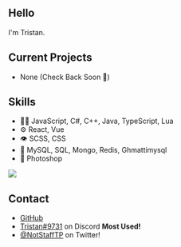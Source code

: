 ## Hello
I'm Tristan.

## Current Projects
- None (Check Back Soon 👀)

## Skills
- 👨‍💻 JavaScript, C#, C++, Java, TypeScript, Lua
- ⚙️ React, Vue
- 👁️ SCSS, CSS
- 💽 MySQL, SQL, Mongo, Redis, Ghmattimysql
- 🎨 Photoshop

<a href="https://github.com/anuraghazra/github-readme-stats">
  <img align="center" src="https://github-readme-stats.vercel.app/api?username=StaffTP&show_icons=true&theme=prussian" />
</a>

## Contact
- [GitHub](https://github.com/StaffTP)
- [Tristan#9731](524753831242760207) on Discord **Most Used!**
- [@NotStaffTP](https://twitter.com/NotStaffTP) on Twitter!
